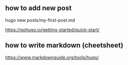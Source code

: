 ## how to add new post
hugo new posts/my-first-post.md

https://gohugo.io/getting-started/quick-start/


## how to write markdown (cheetsheet)
https://www.markdownguide.org/tools/hugo/

